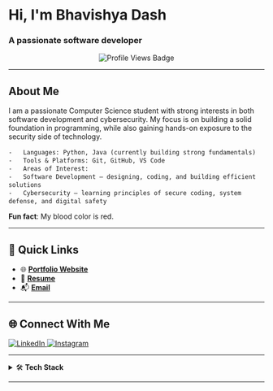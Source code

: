 # Hi, I'm Bhavishya Dash

### A passionate software developer

<p align="center">
  <img src="https://komarev.com/ghpvc/?username=anannayamustcode&label=Profile%20Views&color=5865F2&style=for-the-badge" alt="Profile Views Badge" />
</p>

---

##  About Me

I am a passionate Computer Science student with strong interests in both software development and cybersecurity. My focus is on building a solid foundation in programming, while also gaining hands-on exposure to the security side of technology.

	-	Languages: Python, Java (currently building strong fundamentals)
	-	Tools & Platforms: Git, GitHub, VS Code
	-	Areas of Interest:
	-	Software Development – designing, coding, and building efficient solutions
	-	Cybersecurity – learning principles of secure coding, system defense, and digital safety
 
**Fun fact**: My blood color is red.

---

## 📎 Quick Links

- 🌐 [**Portfolio Website**](https://portfolioo-beige-nine.vercel.app/)
- 📄 [**Resume**](https://drive.google.com/drive/folders/12UFh4KoQJqUar3aAJJTbOqmNw8RJUaGo?usp=sharing)
- 📬 [**Email**](mailto:db220605@gmail.com)

---

## 🌐 Connect With Me

<p align="left">
  <a href="www.linkedin.com/in/bhavishya-dash-87b551201" target="_blank">
    <img src="https://raw.githubusercontent.com/rahuldkjain/github-profile-readme-generator/master/src/images/icons/Social/linked-in-alt.svg" alt="LinkedIn" height="30" width="40" />
  </a>
  <a href="https://www.instagram.com/_zaza_12346/" target="_blank">
    <img src="https://raw.githubusercontent.com/rahuldkjain/github-profile-readme-generator/master/src/images/icons/Social/instagram.svg" alt="Instagram" height="30" width="40" />
  </a>
</p>

---

<details>
<summary>🛠️ <b>Tech Stack</b></summary>

### 👨‍💻 Frontend  
<p align="left">
  <img src="https://raw.githubusercontent.com/devicons/devicon/master/icons/html5/html5-original.svg" width="40" height="40" />
  <img src="https://raw.githubusercontent.com/devicons/devicon/master/icons/css3/css3-original.svg" width="40" height="40" />
  <img src="https://raw.githubusercontent.com/devicons/devicon/master/icons/javascript/javascript-original.svg" width="40" height="40" />
  <img src="https://raw.githubusercontent.com/devicons/devicon/master/icons/typescript/typescript-original.svg" width="40" height="40" />
  <img src="https://raw.githubusercontent.com/devicons/devicon/master/icons/react/react-original.svg" width="40" height="40" />
  <img src="https://cdn.worldvectorlogo.com/logos/nextjs-2.svg" width="40" height="40" />
  <img src="https://reactnative.dev/img/header_logo.svg" width="40" height="40" />
  <img src="https://www.vectorlogo.zone/logos/tailwindcss/tailwindcss-icon.svg" width="40" height="40" />
</p>

### 🔧 Backend & Database  
<p align="left">
  <img src="https://raw.githubusercontent.com/devicons/devicon/master/icons/nodejs/nodejs-original.svg" width="40" height="40" />
  <img src="https://raw.githubusercontent.com/devicons/devicon/master/icons/express/express-original-wordmark.svg" width="40" height="40" />
  <img src="https://raw.githubusercontent.com/devicons/devicon/master/icons/mongodb/mongodb-original.svg" width="40" height="40" />
  <img src="https://raw.githubusercontent.com/devicons/devicon/master/icons/mysql/mysql-original.svg" width="40" height="40" />
  <img src="https://www.vectorlogo.zone/logos/sqlite/sqlite-icon.svg" width="40" height="40" />
  <img src="https://raw.githubusercontent.com/devicons/devicon/master/icons/redis/redis-original.svg" width="40" height="40" />
</p>

### 💻 Languages  
<p align="left">
  <img src="https://raw.githubusercontent.com/devicons/devicon/master/icons/python/python-original.svg" width="40" height="40" />
  <img src="https://raw.githubusercontent.com/devicons/devicon/master/icons/java/java-original.svg" width="40" height="40" />
  <img src="https://raw.githubusercontent.com/devicons/devicon/master/icons/cplusplus/cplusplus-original.svg" width="40" height="40" />
  <img src="https://raw.githubusercontent.com/devicons/devicon/master/icons/go/go-original.svg" width="40" height="40" />
</p>

### ⚙️ Tools & Services  
<p align="left">
  <img src="https://www.vectorlogo.zone/logos/git-scm/git-scm-icon.svg" width="40" height="40" />
  <img src="https://raw.githubusercontent.com/devicons/devicon/master/icons/docker/docker-original.svg" width="40" height="40" />
  <img src="https://www.vectorlogo.zone/logos/firebase/firebase-icon.svg" width="40" height="40" />
  <img src="https://www.vectorlogo.zone/logos/getpostman/getpostman-icon.svg" width="40" height="40" />
  <img src="https://www.vectorlogo.zone/logos/figma/figma-icon.svg" width="40" height="40" />
</p>

### 📊 Data Visualization  
<p align="left">
  <img src="https://raw.githubusercontent.com/Hardik0307/Hardik0307/master/assets/canvasjs-charts.svg" width="40" height="40"/>
  <img src="https://www.chartjs.org/media/logo-title.svg" width="40" height="40"/>
</p>

</details>

---
